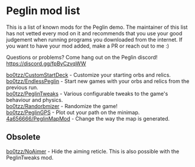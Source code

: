 # Peglin mod list

This is a list of known mods for the Peglin demo. The maintainer of this list has not vetted every mod on it and recommends that you use your good judgement
when running programs you downloaded from the internet. If you want to have your mod added, make a PR or reach out to me :)

Questions or problems? Come hang out on the Peglin discord! https://discord.gg/fpByCzvqWW

[bo0tzz/CustomStartDeck](https://github.com/bo0tzz/CustomStartDeck) - Customize your starting orbs and relics.  
[bo0tzz/EndlessPeglin](https://github.com/bo0tzz/EndlessPeglin) - Start new games with your orbs and relics from the previous run.  
[bo0tzz/PeglinTweaks](https://github.com/bo0tzz/PeglinTweaks) - Various configurable tweaks to the game's behaviour and physics.  
[bo0tzz/Randorbmizer](https://github.com/bo0tzz/Randorbmizer) - Randomize the game!  
[bo0tzz/PeglinGPS](https://github.com/bo0tzz/PeglinGPS) - Plot out your path on the minimap.
[4a656666/PeglinMapMod](https://github.com/4a656666/PeglinMapMod) - Change the way the map is generated.


## Obsolete

[bo0tzz/NoAimer](https://github.com/bo0tzz/NoAimer) - Hide the aiming reticle. This is also possible with the PeglinTweaks mod.
